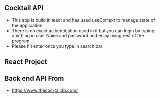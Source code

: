 
## Cocktail APi

- This app is build in react and has used useContext to manage state of the application. 
- There is no exact authentication used in it but you can login by typing anything in user Name and password and enjoy using rest of the program
-  Please hit enter once you type in search bar

## React Project

## Back end API From
 - https://www.thecocktaildb.com/
